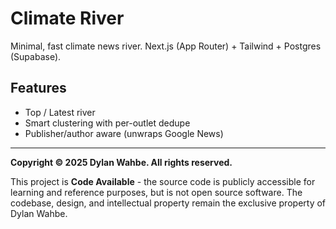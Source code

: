 # Climate River

Minimal, fast climate news river. Next.js (App Router) + Tailwind + Postgres (Supabase).

## Features

- Top / Latest river
- Smart clustering with per-outlet dedupe
- Publisher/author aware (unwraps Google News)

---

**Copyright © 2025 Dylan Wahbe. All rights reserved.**

This project is **Code Available** - the source code is publicly accessible for learning and reference purposes, but is not open source software. The codebase, design, and intellectual property remain the exclusive property of Dylan Wahbe.
